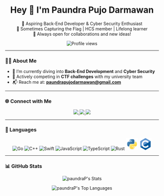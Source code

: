 <h1 align="center">Hey 👋 I'm Paundra Pujo Darmawan</h1>

<p align="center">
  🚀 Aspiring Back-End Developer & Cyber Security Enthusiast<br>
  🎯 Sometimes Capturing the Flag | HCS member | Lifelong learner<br>
  💬 Always open for collaborations and new ideas!
</p>

<p align="center">
  <img src="https://komarev.com/ghpvc/?username=paundrap&label=Profile%20views&color=ff5733&style=flat-square" alt="Profile views" />
</p>

---

### 👨‍💻 About Me

- 🔭 I’m currently diving into **Back-End Development** and **Cyber Security**
- 🧩 Actively competing in **CTF challenges** with my university team
- 📬 Reach me at: **paundrapujodarmawan@gmail.com**

---

### 🌐 Connect with Me

<p align="center">
  <a href="https://twitter.com/paundrapujo" target="_blank">
    <img src="https://img.shields.io/badge/Twitter-%231DA1F2.svg?&style=for-the-badge&logo=twitter&logoColor=white" />
  </a>
  <a href="https://instagram.com/paundra.pujo" target="_blank">
    <img src="https://img.shields.io/badge/Instagram-%23E4405F.svg?&style=for-the-badge&logo=instagram&logoColor=white" />
  </a>
  <a href="https://www.linkedin.com/in/paundra-pujo-darmawan/">
    <img src="https://img.shields.io/badge/-LinkedIn-blue?style=for-the-badge&logo=Linkedin&logoColor=white" />
  </a>
</p>

---

### 🧠 Languages

<p align="center">
  <img src="https://cdn.jsdelivr.net/gh/devicons/devicon/icons/go/go-original.svg" width="40" height="40" alt="Go" />
  <img src="https://cdn.jsdelivr.net/gh/devicons/devicon/icons/cplusplus/cplusplus-original.svg" width="40" height="40" alt="C++" />
  <img src="https://cdn.jsdelivr.net/gh/devicons/devicon/icons/swift/swift-original.svg" width="40" height="40" alt="Swift" />
  <img src="https://cdn.jsdelivr.net/gh/devicons/devicon/icons/javascript/javascript-original.svg" width="40" height="40" alt="JavaScript" />
  <img src="https://cdn.jsdelivr.net/gh/devicons/devicon/icons/typescript/typescript-original.svg" width="40" height="40" alt="TypeScript" />
  <img src="https://www.rust-lang.org/logos/rust-logo-512x512.png" width="40" height="40" alt="Rust" />
  <img src="https://github.com/devicons/devicon/blob/v2.16.0/icons/python/python-original.svg" width="40" height="40" alt="Python" />
  <img src="https://github.com/devicons/devicon/blob/v2.16.0/icons/c/c-original.svg" width="40" height="40" alt="C" />
</p>

---

### 📊 GitHub Stats
<div align="center">
  
  ![paundraP's Stats](https://github-readme-stats.vercel.app/api?username=paundraP&theme=tokyonight&show_icons=true&hide_border=false&count_private=true)

  ![paundraP's Top Languages](https://github-readme-stats.vercel.app/api/top-langs/?username=paundraP&theme=tokyonight&show_icons=true&hide_border=false&layout=compact)
</div>
